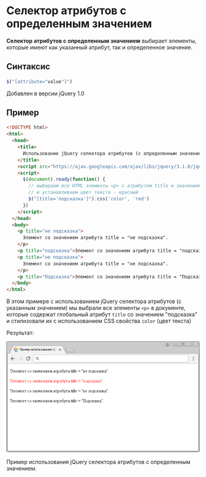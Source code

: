 # Селектор атрибутов с определенным значением

**Селектор атрибутов с определенным значением** выбирает элементы, которые имеют как указанный атрибут, так и определенное значение.

## Синтаксис

```js
$("[attribute="value"]")
```

Добавлен в версии jQuery 1.0

## Пример

```html
<!DOCTYPE html>
<html>
  <head>
    <title>
      Использование jQuery селектора атрибутов (с определенным значением)
    </title>
    <script src="https://ajax.googleapis.com/ajax/libs/jquery/3.1.0/jquery.min.js"></script>
    <script>
      $(document).ready(function() {
        // выбираем все HTML элементы <p> с атрибутом title и значением 'подсказка',
        // и устанавливаем цвет текста - красный
        $("[title='подсказка']").css('color', 'red')
      })
    </script>
  </head>
  <body>
    <p title="не подсказка">
      Элемент со значением атрибута title = "не подсказка".
    </p>
    <p title="подсказка">Элемент со значением атрибута title = "подсказка".</p>
    <p title="не подсказка">
      Элемент со значением атрибута title = "не подсказка".
    </p>
    <p title="Подсказка">Элемент со значением атрибута title = "Подсказка".</p>
  </body>
</html>
```

В этом примере с использованием jQuery селектора атрибутов (с указанным значением) мы выбрали все элементы `<p>` в документе, которые содержат глобальный атрибут `title` со значением "подсказка" и стилизовали их с использованием CSS свойства `color` (цвет текста)

Результат:

![Пример использования jQuery селектора атрибутов с определенным значением.](961.png)

Пример использования jQuery селектора атрибутов с определенным значением.
